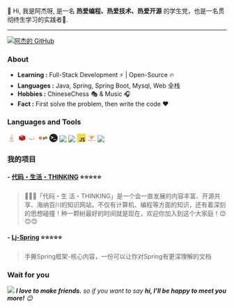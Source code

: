 <!--
**github.com/amatureemoprince** is a ✨ _special_ ✨ repository because its `README.md` (this file) appears on your GitHub profile.

Here are some ideas to get you started:

- 🔭 I’m currently working on ...
- 🌱 I’m currently learning ...
- 👯 I’m looking to collaborate on ...
- 🤔 I’m looking for help with ...
- 💬 Ask me about ...
- 📫 How to reach me: ...
- 😄 Pronouns: ...
- ⚡ Fun fact: ...
-->

👋 Hi, 我是阿杰呀, 是一名 **热爱编程、热爱技术、热爱开源** 的学生党，也是一名贯彻终生学习的实践者🚀. 

---------------------------------------------------------------------------------------------------------------------------------------------------------------------------------

[![阿杰的 GitHub](https://github-readme-stats.vercel.app/api?username=amatureemoprince&show_icons=true&title_color=fff&icon_color=79ff97&text_color=9f9f9f&bg_color=151515)](https://github.com/amatureemoprince)


### About

-  **Learning :** Full-Stack Development :zap: | Open-Source :fire:    
-  **Languages :** Java, Spring, Spring Boot, Mysql, Web 全栈
-  **Hobbies :** ChineseChess :performing_arts: & Music :headphones:
-  **Fact :** First solve the problem, then write the code :heart:


### Languages and Tools

<code><img height="20" src="https://raw.githubusercontent.com/github/explore/80688e429a7d4ef2fca1e82350fe8e3517d3494d/topics/java/java.png"></code>
<code><img height="20" src="https://raw.githubusercontent.com/github/explore/80688e429a7d4ef2fca1e82350fe8e3517d3494d/topics/redis/redis.png"></code>
<code><img height="20" src="https://raw.githubusercontent.com/github/explore/80688e429a7d4ef2fca1e82350fe8e3517d3494d/topics/mysql/mysql.png"></code>
<code><img height="20" src="https://raw.githubusercontent.com/github/explore/80688e429a7d4ef2fca1e82350fe8e3517d3494d/topics/git/git.png"></code>
<code><img height="20" src="https://raw.githubusercontent.com/github/explore/80688e429a7d4ef2fca1e82350fe8e3517d3494d/topics/terminal/terminal.png"></code>
<code><img height="20" src="https://cdn.jsdelivr.net/gh/devicons/devicon/icons/spring/spring-original.svg"></code>
<code><img height="20" src="https://cdn.jsdelivr.net/gh/devicons/devicon/icons/intellij/intellij-original.svg"></code>
<code><img height="20" src="https://raw.githubusercontent.com/github/explore/80688e429a7d4ef2fca1e82350fe8e3517d3494d/topics/javascript/javascript.png"></code>
<code><img height="20" src="https://raw.githubusercontent.com/github/explore/80688e429a7d4ef2fca1e82350fe8e3517d3494d/topics/tensorflow/tensorflow.png"></code>
<code><img height="20" src="https://simpleicons.org/icons/openai.svg"></code>

### 我的项目

#### - [代码・生活・THINKING](https://amatureemoprince.github.io/CodeLifeThinking/) ⭐⭐⭐⭐⭐

>🎉🎉🎉「代码・生 活・THINKING」是一个会一直发展的内容丰富、开源共享、海纳百川的知识网站。不仅有计算机、编程等方面的知识，还有着深刻的思想碰撞！种一颗树最好的时间就是现在，欢迎你加入到这个大家庭！😊😊😊

#### - [Lj-Spring](https://github.com/amatureemoprince/Lj-Spring) ⭐⭐⭐⭐⭐

>手撕Spring框架-核心内容，一份可以让你对Spring有更深理解的文档

### Wait for you

<img src="https://media.giphy.com/media/LnQjpWaON8nhr21vNW/giphy.gif" width="60"> <em><b>I love to make friends.</b> so if you want to say <b>hi, I'll be happy to meet you more!</b> 😊</em>
